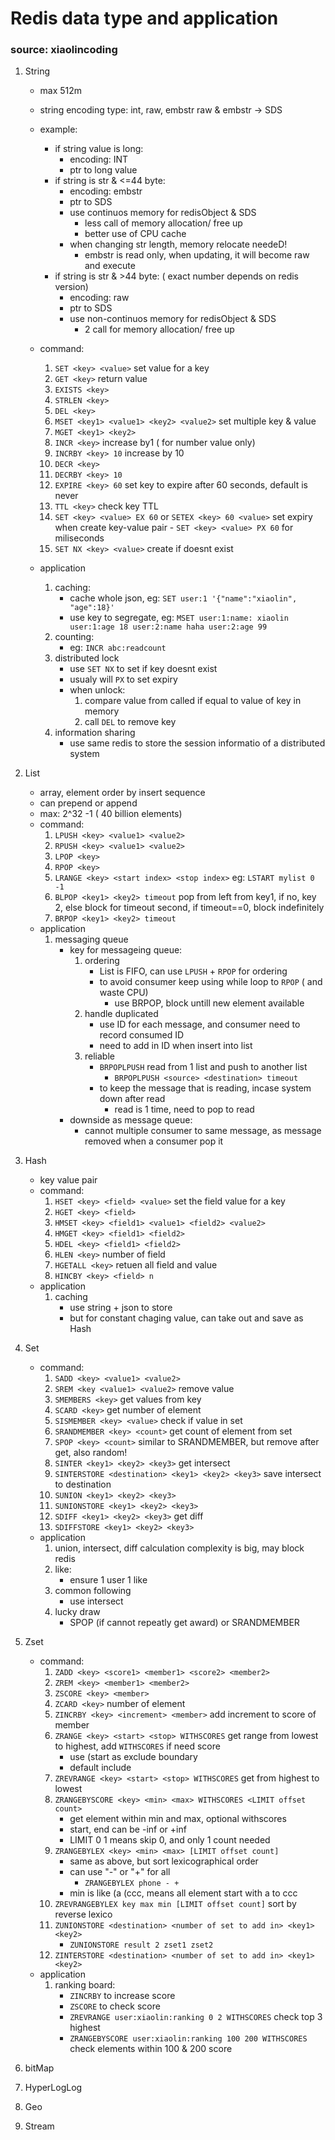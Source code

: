 # Redis data type and application
### source: xiaolincoding

1. String
    - max 512m
    - string encoding type: int, raw, embstr
        raw & embstr -> SDS
    - example: 
        - if string value is long:
            - encoding: INT
            - ptr to long value
        - if string is str & <=44 byte:
            - encoding: embstr
            - ptr to SDS
            - use continuos memory for redisObject & SDS
                - less call of memory allocation/ free up
                - better use of CPU cache
            - when changing str length, memory relocate needeD!
                - embstr is read only, when updating, it will become raw and execute
        - if string is str & >44 byte: ( exact number depends on redis version)
            - encoding: raw
            - ptr to SDS
            - use non-continuos memory for redisObject & SDS
                - 2 call for memory allocation/ free up
    - command:
        1. `SET <key> <value>` set value for a key
        2. `GET <key>` return value
        3. `EXISTS <key>`
        4. `STRLEN <key>`
        5. `DEL <key>`
        6. `MSET <key1> <value1> <key2> <value2>` set multiple key & value
        7. `MGET <key1> <key2>`
        8. `INCR <key>` increase by1 ( for number value only)
        9. `INCRBY <key> 10` increase by 10
        10. `DECR <key>`
        11. `DECRBY <key> 10`
        12. `EXPIRE <key> 60` set key to expire after 60 seconds, default is never
        13. `TTL <key>` check key TTL
        14.  `SET <key> <value> EX 60` or `SETEX <key> 60 <value>` set expiry when create key-value pair
            - `SET <key> <value> PX 60` for miliseconds
        15.  `SET NX <key> <value>` create if doesnt exist

    - application 
        1. caching:
            - cache whole json, eg: `SET user:1 '{"name":"xiaolin", "age":18}'`
            - use key to segregate, eg: `MSET user:1:name: xiaolin user:1:age 18 user:2:name haha user:2:age 99`
        2. counting:
            - eg: `INCR abc:readcount`
        3. distributed lock
            - use `SET NX` to set if key doesnt exist
            - usualy will `PX` to set expiry
            - when unlock:
                1. compare value from called if equal to value of key in memory
                2. call `DEL` to remove key
        4. information sharing
            - use same redis to store the session informatio of a distributed system

2. List
    - array, element order by insert sequence
    - can prepend or append
    - max: 2^32 -1 ( 40 billion elements)
    - command:
        1. `LPUSH <key> <value1> <value2>`
        2. `RPUSH <key> <value1> <value2>`
        3. `LPOP <key>`
        4. `RPOP <key>`
        5. `LRANGE <key> <start index> <stop index>` eg: `LSTART mylist 0 -1`
        6. `BLPOP <key1> <key2> timeout` pop from left from key1, if no, key 2, else block for timeout second, if timeout==0, block indefinitely
        7. `BRPOP <key1> <key2> timeout`
    - application
        1. messaging queue
            - key for messageing queue:
                1. ordering
                    - List is FIFO, can use `LPUSH` + `RPOP` for ordering
                    - to avoid consumer keep using while loop to `RPOP` ( and waste CPU)
                        - use BRPOP, block untill new element available
                2. handle duplicated
                    - use ID for each message, and consumer need to record consumed ID
                    - need to add in ID when  insert into list
                3. reliable
                    - `BRPOPLPUSH` read from 1 list and push to another list
                        - `BRPOPLPUSH <source> <destination> timeout`
                    - to keep the message that is reading, incase system down after read
                        - read is 1 time, need to pop to read
            - downside as message queue:
                - cannot multiple consumer to same message, as message removed when a consumer pop it

3. Hash
    - key value pair
    - command:
        1. `HSET <key> <field> <value>` set the field value for a key
        2. `HGET <key> <field>`
        3. `HMSET <key> <field1> <value1> <field2> <value2>`
        4. `HMGET <key> <field1> <field2>`
        5. `HDEL <key> <field1> <field2>`
        6. `HLEN <key>` number of field
        7. `HGETALL <key>` retuen all field and value
        8. `HINCBY <key> <field> n`
    - application
        1. caching
            - use string + json to store
            - but for constant chaging value, can take out and save as Hash

4. Set
    - command:
        1. `SADD <key> <value1> <value2>`
        2. `SREM <key <value1> <value2>` remove value
        3. `SMEMBERS <key>` get values from key
        4. `SCARD <key>` get number of element
        5. `SISMEMBER <key> <value>` check if value in set
        6. `SRANDMEMBER <key> <count>` get count of element from set
        7. `SPOP <key> <count>` similar to SRANDMEMBER, but remove after get, also random!
        8. `SINTER <key1> <key2> <key3>` get intersect
        9. `SINTERSTORE <destination> <key1> <key2> <key3>` save intersect to destination
        10. `SUNION <key1> <key2> <key3>`
        11. `SUNIONSTORE <key1> <key2> <key3>`
        12. `SDIFF <key1> <key2> <key3>` get diff
        13. `SDIFFSTORE <key1> <key2> <key3>`
    - application
        1. union, intersect, diff calculation complexity is big, may block redis
        2. like:
            - ensure 1 user 1 like
        3. common following
            - use intersect
        4. lucky draw
            - SPOP (if cannot repeatly get award) or SRANDMEMBER

5. Zset
    - command:
        1. `ZADD <key> <score1> <member1> <score2> <member2>`
        2. `ZREM <key> <member1> <member2>`
        3. `ZSCORE <key> <member>`
        4. `ZCARD <key>` number of element
        5. `ZINCRBY <key> <increment> <member>` add increment to score of member
        6. `ZRANGE <key> <start> <stop> WITHSCORES` get range from lowest to highest, add `WITHSCORES` if need score
            - use (start as exclude boundary
            - default include
        7. `ZREVRANGE <key> <start> <stop> WITHSCORES` get from highest to lowest
        8. `ZRANGEBYSCORE <key> <min> <max> WITHSCORES <LIMIT offset count>`
            - get element within min and max, optional withscores
            - start, end can be -inf or +inf
            - LIMIT 0 1 means skip 0, and only 1 count needed
        9. `ZRANGEBYLEX <key> <min> <max> [LIMIT offset count]`
            - same as above, but sort lexicographical order
            - can use "-" or "+" for all
                - `ZRANGEBYLEX phone - +`
            - min is like (a  (ccc, means all element start with a to ccc
        10. `ZREVRANGEBYLEX key max min [LIMIT offset count]` sort by reverse lexico
        11. `ZUNIONSTORE <destination> <number of set to add in> <key1> <key2>` 
            - `ZUNIONSTORE result 2 zset1 zset2`
        12. `ZINTERSTORE <destination> <number of set to add in> <key1> <key2>`
    - application
        1. ranking board:
            - `ZINCRBY` to increase score
            - `ZSCORE` to check score
            - `ZREVRANGE user:xiaolin:ranking 0 2 WITHSCORES` check top 3 highest
            - `ZRANGEBYSCORE user:xiaolin:ranking 100 200 WITHSCORES` check elements within 100 & 200 score


6. bitMap

7. HyperLogLog

8. Geo

9. Stream